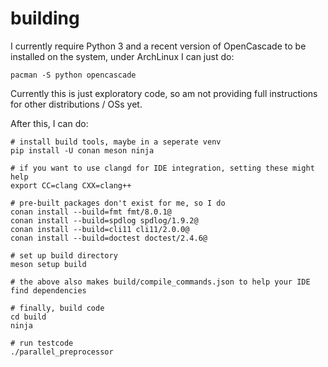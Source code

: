 # building

I currently require Python 3 and a recent version of OpenCascade to be
installed on the system, under ArchLinux I can just do:

```shell
pacman -S python opencascade
```

Currently this is just exploratory code, so am not providing full
instructions for other distributions / OSs yet.

After this, I can do:

```shell
# install build tools, maybe in a seperate venv
pip install -U conan meson ninja

# if you want to use clangd for IDE integration, setting these might help
export CC=clang CXX=clang++

# pre-built packages don't exist for me, so I do
conan install --build=fmt fmt/8.0.1@
conan install --build=spdlog spdlog/1.9.2@
conan install --build=cli11 cli11/2.0.0@
conan install --build=doctest doctest/2.4.6@

# set up build directory
meson setup build

# the above also makes build/compile_commands.json to help your IDE find dependencies

# finally, build code
cd build
ninja

# run testcode
./parallel_preprocessor
```
